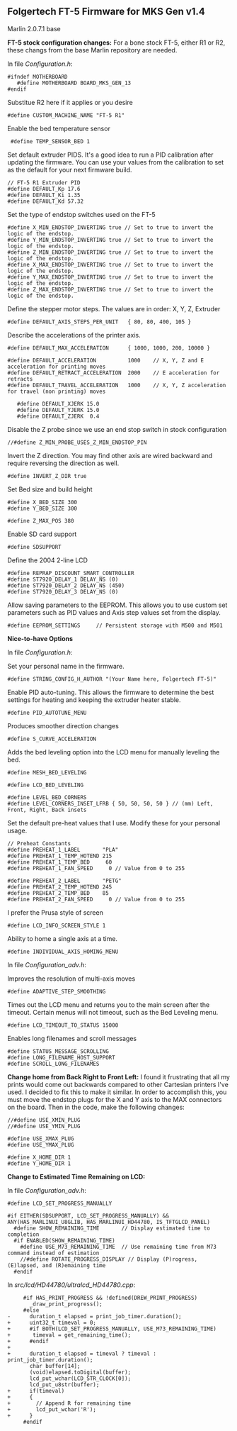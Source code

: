 ## Folgertech FT-5 Firmware for MKS Gen v1.4

Marlin 2.0.7.1 base

**FT-5 stock configuration changes:**
For a bone stock FT-5, either R1 or R2, these changs from the base Marlin repository are needed.

In file *Configuration.h*:

    #ifndef MOTHERBOARD
       #define MOTHERBOARD BOARD_MKS_GEN_13
    #endif
    
   Substitue R2 here if it applies or you desire
   
    #define CUSTOM_MACHINE_NAME "FT-5 R1"
Enable the bed temperature sensor

     #define TEMP_SENSOR_BED 1

Set default extruder PIDS. It's a good idea to run a PID calibration after updating the firmware. You can use your values from the calibration to set as the default for your next firmware build.

    // FT-5 R1 Extruder PID
    #define DEFAULT_Kp 17.6
    #define DEFAULT_Ki 1.35
    #define DEFAULT_Kd 57.32

Set the type of endstop switches used on the FT-5

    #define X_MIN_ENDSTOP_INVERTING true // Set to true to invert the logic of the endstop.
    #define Y_MIN_ENDSTOP_INVERTING true // Set to true to invert the logic of the endstop.
    #define Z_MIN_ENDSTOP_INVERTING true // Set to true to invert the logic of the endstop.
    #define X_MAX_ENDSTOP_INVERTING true // Set to true to invert the logic of the endstop.
    #define Y_MAX_ENDSTOP_INVERTING true // Set to true to invert the logic of the endstop.
    #define Z_MAX_ENDSTOP_INVERTING true // Set to true to invert the logic of the endstop.

Define the stepper motor steps. The values are in order: X, Y, Z, Extruder

    #define DEFAULT_AXIS_STEPS_PER_UNIT   { 80, 80, 400, 105 }

Describe the accelerations of the printer axis.

    #define DEFAULT_MAX_ACCELERATION      { 1000, 1000, 200, 10000 }
    
    #define DEFAULT_ACCELERATION          1000    // X, Y, Z and E acceleration for printing moves
    #define DEFAULT_RETRACT_ACCELERATION  2000    // E acceleration for retracts
    #define DEFAULT_TRAVEL_ACCELERATION   1000    // X, Y, Z acceleration for travel (non printing) moves
    
       #define DEFAULT_XJERK 15.0
       #define DEFAULT_YJERK 15.0
       #define DEFAULT_ZJERK  0.4

Disable the Z probe since we use an end stop switch in stock configuration

    //#define Z_MIN_PROBE_USES_Z_MIN_ENDSTOP_PIN

Invert the Z direction. You may find other axis are wired backward and require reversing the direction as well.

    #define INVERT_Z_DIR true

Set Bed size and build height

    #define X_BED_SIZE 300
    #define Y_BED_SIZE 300
    
    #define Z_MAX_POS 380

Enable SD card support

    #define SDSUPPORT
    
Define the 2004 2-line LCD

    #define REPRAP_DISCOUNT_SMART_CONTROLLER
    #define ST7920_DELAY_1 DELAY_NS (0)
    #define ST7920_DELAY_2 DELAY_NS (450)
    #define ST7920_DELAY_3 DELAY_NS (0)

Allow saving parameters to the EEPROM. This allows you to use custom set parameters such as PID values and Axis step values set from the display.

    #define EEPROM_SETTINGS     // Persistent storage with M500 and M501

**Nice-to-have Options**

In file *Configuration.h*:

Set your personal name in the firmware.

    #define STRING_CONFIG_H_AUTHOR "(Your Name here, Folgertech FT-5)"

Enable PID auto-tuning. This allows the firmware to determine the best settings for heating and keeping the extruder heater stable.

    #define PID_AUTOTUNE_MENU

Produces smoother direction changes

    #define S_CURVE_ACCELERATION

Adds the bed leveling option into the LCD menu for manually leveling the bed.

    #define MESH_BED_LEVELING
    
    #define LCD_BED_LEVELING
    
    #define LEVEL_BED_CORNERS
    #define LEVEL_CORNERS_INSET_LFRB { 50, 50, 50, 50 } // (mm) Left, Front, Right, Back insets

Set the default pre-heat values that I use. Modify these for your personal usage.

    // Preheat Constants
    #define PREHEAT_1_LABEL       "PLA"
    #define PREHEAT_1_TEMP_HOTEND 215
    #define PREHEAT_1_TEMP_BED     60
    #define PREHEAT_1_FAN_SPEED     0 // Value from 0 to 255
    
    #define PREHEAT_2_LABEL       "PETG"
    #define PREHEAT_2_TEMP_HOTEND 245
    #define PREHEAT_2_TEMP_BED    85
    #define PREHEAT_2_FAN_SPEED     0 // Value from 0 to 255

I prefer the Prusa style of screen

    #define LCD_INFO_SCREEN_STYLE 1

Ability to home a single axis at a time.

    #define INDIVIDUAL_AXIS_HOMING_MENU

In file *Configuration_adv.h*:

Improves the resolution of multi-axis moves

    #define ADAPTIVE_STEP_SMOOTHING

Times out the LCD menu and returns you to the main screen after the timeout. Certain menus will not timeout, such as the Bed Leveling menu.

    #define LCD_TIMEOUT_TO_STATUS 15000

Enables long filenames and scroll messages

    #define STATUS_MESSAGE_SCROLLING
    #define LONG_FILENAME_HOST_SUPPORT
    #define SCROLL_LONG_FILENAMES

**Change home from Back Right to Front Left:**
I found it frustrating that all my prints would come out backwards compared to other Cartesian printers I've used. I decided to fix this to make it similar.
In order to accomplish this, you must move the endstop plugs for the X and Y axis to the MAX connectors on the board.
Then in the code, make the following changes:

    //#define USE_XMIN_PLUG
    //#define USE_YMIN_PLUG
    
    #define USE_XMAX_PLUG
    #define USE_YMAX_PLUG
    
    #define X_HOME_DIR 1
    #define Y_HOME_DIR 1

**Change to Estimated Time Remaining on LCD:**

In file *Configuration_adv.h*:

    #define LCD_SET_PROGRESS_MANUALLY
    
    #if EITHER(SDSUPPORT, LCD_SET_PROGRESS_MANUALLY) && ANY(HAS_MARLINUI_U8GLIB, HAS_MARLINUI_HD44780, IS_TFTGLCD_PANEL)
      #define SHOW_REMAINING_TIME       // Display estimated time to completion
      #if ENABLED(SHOW_REMAINING_TIME)
        #define USE_M73_REMAINING_TIME  // Use remaining time from M73 command instead of estimation
        //#define ROTATE_PROGRESS_DISPLAY // Display (P)rogress, (E)lapsed, and (R)emaining time
      #endif
 
 In *src/lcd/HD44780/ultralcd_HD44780.cpp*:
 
         #if HAS_PRINT_PROGRESS && !defined(DREW_PRINT_PROGRESS)
           _draw_print_progress();
         #else
    -      duration_t elapsed = print_job_timer.duration();
    +      uint32_t timeval = 0;
    +      #if BOTH(LCD_SET_PROGRESS_MANUALLY, USE_M73_REMAINING_TIME)
    +       timeval = get_remaining_time();
    +      #endif
    +
    +      duration_t elapsed = timeval ? timeval : print_job_timer.duration();
           char buffer[14];
           (void)elapsed.toDigital(buffer);
           lcd_put_wchar(LCD_STR_CLOCK[0]);
           lcd_put_u8str(buffer);
    +      if(timeval)
    +      {
    +        // Append R for remaining time
    +        lcd_put_wchar('R');
    +      }
         #endif


